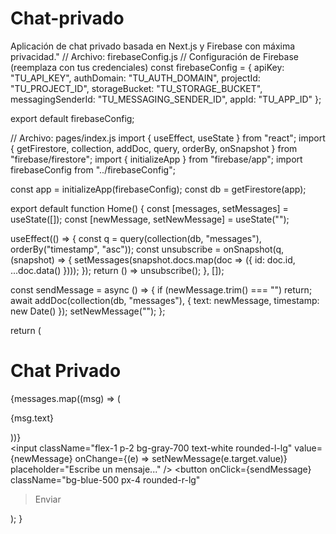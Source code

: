 # Chat-privado
Aplicación de chat privado basada en Next.js y Firebase con máxima privacidad."
// Archivo: firebaseConfig.js // Configuración de Firebase (reemplaza con tus credenciales) const firebaseConfig = { apiKey: "TU_API_KEY", authDomain: "TU_AUTH_DOMAIN", projectId: "TU_PROJECT_ID", storageBucket: "TU_STORAGE_BUCKET", messagingSenderId: "TU_MESSAGING_SENDER_ID", appId: "TU_APP_ID" };

export default firebaseConfig;

// Archivo: pages/index.js import { useEffect, useState } from "react"; import { getFirestore, collection, addDoc, query, orderBy, onSnapshot } from "firebase/firestore"; import { initializeApp } from "firebase/app"; import firebaseConfig from "../firebaseConfig";

const app = initializeApp(firebaseConfig); const db = getFirestore(app);

export default function Home() { const [messages, setMessages] = useState([]); const [newMessage, setNewMessage] = useState("");

useEffect(() => { const q = query(collection(db, "messages"), orderBy("timestamp", "asc")); const unsubscribe = onSnapshot(q, (snapshot) => { setMessages(snapshot.docs.map(doc => ({ id: doc.id, ...doc.data() }))); }); return () => unsubscribe(); }, []);

const sendMessage = async () => { if (newMessage.trim() === "") return; await addDoc(collection(db, "messages"), { text: newMessage, timestamp: new Date() }); setNewMessage(""); };

return ( <div className="min-h-screen bg-gray-900 text-white flex flex-col items-center p-4"> <h1 className="text-xl font-bold">Chat Privado</h1> <div className="w-full max-w-lg bg-gray-800 p-4 rounded-lg flex flex-col h-[500px] overflow-auto"> {messages.map((msg) => ( <p key={msg.id} className="p-2 bg-gray-700 rounded-lg my-1">{msg.text}</p> ))} </div> <div className="w-full max-w-lg flex mt-2"> <input className="flex-1 p-2 bg-gray-700 text-white rounded-l-lg" value={newMessage} onChange={(e) => setNewMessage(e.target.value)} placeholder="Escribe un mensaje..." /> <button
onClick={sendMessage}
className="bg-blue-500 px-4 rounded-r-lg"
>Enviar</button> </div> </div> ); }

